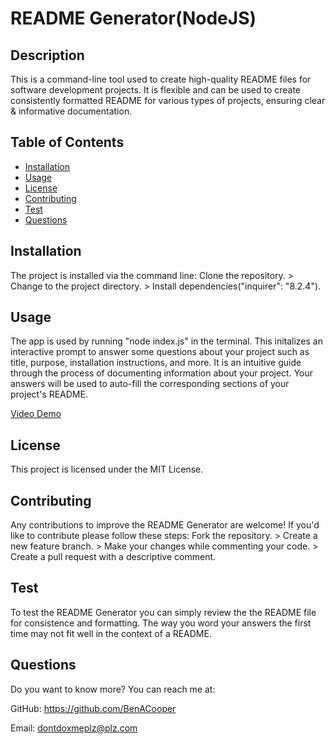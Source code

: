 
  # README Generator(NodeJS)
    
  ## Description
  This is a command-line tool used to create high-quality README files for software development projects. It is flexible and can be used to create consistently formatted README for various types of projects, ensuring clear & informative documentation.
   

  ## Table of Contents
  - [Installation](#installation)
  - [Usage](#usage) 
  - [License](#license)
  - [Contributing](#contributing)
  - [Test](#test)
  - [Questions](#questions)

    
  ## Installation
  The project is installed via the command line: Clone the repository. > Change to the project directory. > Install dependencies("inquirer": "8.2.4").
    
  ## Usage
  The app is used by running "node index.js" in the terminal. This initalizes an interactive prompt to answer some questions about your project such as title, purpose, installation instructions, and more. It is an intuitive guide through the process of documenting information about your project. Your answers will be used to auto-fill the corresponding sections of your project's README.
 
 [Video Demo](https://drive.google.com/file/d/186GEMDX29SF161YDx-HYd6P_uz_sJgh7/view)

  ## License
  This project is licensed under the MIT License.
    
  ## Contributing
  Any contributions to improve the README Generator are welcome! If you'd like to contribute please follow these steps: Fork the repository. > Create a new feature branch. > Make your changes while commenting your code. > Create a pull request with a descriptive comment.
    
  ## Test
  To test the README Generator you can simply review the the README file for consistence and formatting. The way you word your answers the first time may not fit well in the context of a README.
    
  ## Questions
  Do you want to know more? You can reach me at:
  
  GitHub: https://github.com/BenACooper
  
  Email: dontdoxmeplz@plz.com
  